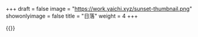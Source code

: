 +++
draft = false
image = "https://work.yaichi.xyz/sunset-thumbnail.png"
showonlyimage = false
title = "日落"
weight = 4
+++

{{<lightbox src="https://work.yaichi.xyz/sunset.png">}}
